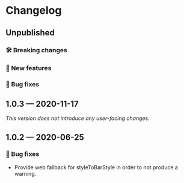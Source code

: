 # Changelog

## Unpublished

### 🛠 Breaking changes

### 🎉 New features

### 🐛 Bug fixes

## 1.0.3 — 2020-11-17

_This version does not introduce any user-facing changes._

## 1.0.2 — 2020-06-25

### 🐛 Bug fixes

- Provide web fallback for styleToBarStyle in order to not produce a warning.
